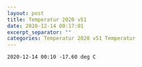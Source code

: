 ```yaml
---
layout: post
title: Temperatur 2020 v51
date: 2020-12-14 00:17:01
excerpt_separator: ""
categories: Temperatur 2020 v51 Temperatur
---
```

```
2020-12-14 00:10 -17.60 deg C
```
